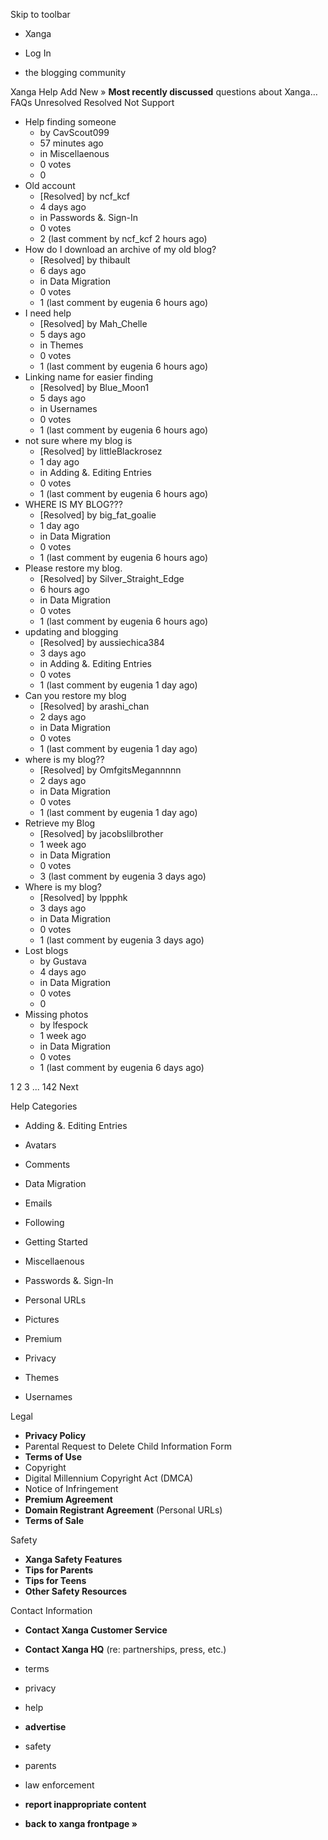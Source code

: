 Skip to toolbar

*   Xanga

*   Log In

*   the blogging community

Xanga Help Add New » **Most recently discussed** questions about Xanga… FAQs Unresolved Resolved Not Support

*   Help finding someone
    *   by CavScout099
    *   57 minutes ago
    *   in Miscellaenous
    *   0 votes
    *   0
*   Old account
    *   \[Resolved\] by ncf\_kcf
    *   4 days ago
    *   in Passwords &. Sign-In
    *   0 votes
    *   2 (last comment by ncf\_kcf 2 hours ago)
*   How do I download an archive of my old blog?
    *   \[Resolved\] by thibault
    *   6 days ago
    *   in Data Migration
    *   0 votes
    *   1 (last comment by eugenia 6 hours ago)
*   I need help
    *   \[Resolved\] by Mah\_Chelle
    *   5 days ago
    *   in Themes
    *   0 votes
    *   1 (last comment by eugenia 6 hours ago)
*   Linking name for easier finding
    *   \[Resolved\] by Blue\_Moon1
    *   5 days ago
    *   in Usernames
    *   0 votes
    *   1 (last comment by eugenia 6 hours ago)
*   not sure where my blog is
    *   \[Resolved\] by littleBlackrosez
    *   1 day ago
    *   in Adding &. Editing Entries
    *   0 votes
    *   1 (last comment by eugenia 6 hours ago)
*   WHERE IS MY BLOG???
    *   \[Resolved\] by big\_fat\_goalie
    *   1 day ago
    *   in Data Migration
    *   0 votes
    *   1 (last comment by eugenia 6 hours ago)
*   Please restore my blog.
    *   \[Resolved\] by Silver\_Straight\_Edge
    *   6 hours ago
    *   in Data Migration
    *   0 votes
    *   1 (last comment by eugenia 6 hours ago)
*   updating and blogging
    *   \[Resolved\] by aussiechica384
    *   3 days ago
    *   in Adding &. Editing Entries
    *   0 votes
    *   1 (last comment by eugenia 1 day ago)
*   Can you restore my blog
    *   \[Resolved\] by arashi\_chan
    *   2 days ago
    *   in Data Migration
    *   0 votes
    *   1 (last comment by eugenia 1 day ago)
*   where is my blog??
    *   \[Resolved\] by OmfgitsMegannnnn
    *   2 days ago
    *   in Data Migration
    *   0 votes
    *   1 (last comment by eugenia 1 day ago)
*   Retrieve my Blog
    *   \[Resolved\] by jacobslilbrother
    *   1 week ago
    *   in Data Migration
    *   0 votes
    *   3 (last comment by eugenia 3 days ago)
*   Where is my blog?
    *   \[Resolved\] by lppphk
    *   3 days ago
    *   in Data Migration
    *   0 votes
    *   1 (last comment by eugenia 3 days ago)
*   Lost blogs
    *   by Gustava
    *   4 days ago
    *   in Data Migration
    *   0 votes
    *   0
*   Missing photos
    *   by lfespock
    *   1 week ago
    *   in Data Migration
    *   0 votes
    *   1 (last comment by eugenia 6 days ago)

1 2 3 ... 142 Next

Help Categories

*   Adding &. Editing Entries
*   Avatars
*   Comments
*   Data Migration
*   Emails
*   Following
*   Getting Started
*   Miscellaenous

*   Passwords &. Sign-In
*   Personal URLs
*   Pictures
*   Premium
*   Privacy
*   Themes
*   Usernames

Legal

*   **Privacy Policy**
*   Parental Request to Delete Child Information Form
*   **Terms of Use**
*   Copyright
*   Digital Millennium Copyright Act (DMCA)
*   Notice of Infringement
*   **Premium Agreement**
*   **Domain Registrant Agreement** (Personal URLs)
*   **Terms of Sale**

Safety

*   **Xanga Safety Features**
*   **Tips for Parents**
*   **Tips for Teens**
*   **Other Safety Resources**

Contact Information

*   **Contact Xanga Customer Service**
*   **Contact Xanga HQ** (re: partnerships, press, etc.)

*   terms
*   privacy
*   help
*   **advertise**

*   safety
*   parents
*   law enforcement
*   **report inappropriate content**

*   **back to xanga frontpage »**